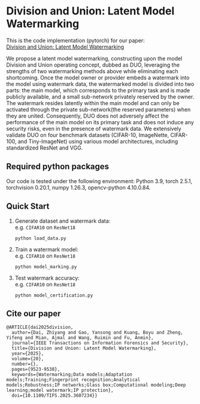 # Division and Union: Latent Model Watermarking


This is the code implementation (pytorch) for our paper:  
[Division and Union: Latent Model Watermarking](https://ieeexplore.ieee.org/document/11153578)

We propose a latent model watermarking, constructing upon the model Division and Union operating concept, dubbed as DUO, 
leveraging the strengths of two watermarking methods above while eliminating each shortcoming. 
Once the model owner or provider embeds a watermark into the model using watermark data, 
the watermarked model is divided into two parts: the main model, which corresponds to the primary task and is made publicly available, 
and a small sub-network privately reserved by the owner. 
The watermark resides latently within the main model and can only be activated through the private sub-network(the reserved parameters) when they are united. 
Consequently, DUO does not adversely affect the performance of the main model on its primary task and does not induce any security risks, 
even in the presence of watermark data. We extensively validate DUO on four benchmark datasets 
(CIFAR-10, ImageNette, CIFAR-100, and Tiny-ImageNet) using various model architectures, including standardized ResNet and VGG. 

## Required python packages
Our code is tested under the following environment: Python 3.9, torch 2.5.1, torchvision 0.20.1, numpy 1.26.3, opencv-python 4.10.0.84.



## Quick Start

1. Generate dataset and watermark data:  
    e.g. `CIFAR10` on `ResNet18` 
    ```python3
    python load_data.py
    ```

2. Train a watermark model:  
    e.g. `CIFAR10` on `ResNet18` 
    ```python3
    python model_marking.py
    ```

3. Test watermark accuracy:  
    e.g. `CIFAR10` on `ResNet18`
    ```python3
    python model_certification.py
    ```

## Cite our paper
```
@ARTICLE{dai2025division,
  author={Dai, Zhiyang and Gao, Yansong and Kuang, Boyu and Zheng, Yifeng and Mian, Ajmal and Wang, Ruimin and Fu, Anmin},
  journal={IEEE Transactions on Information Forensics and Security}, 
  title={Division and Union: Latent Model Watermarking}, 
  year={2025},
  volume={20},
  number={},
  pages={9523-9538},
  keywords={Watermarking;Data models;Adaptation models;Training;Fingerprint recognition;Analytical models;Robustness;IP networks;Glass box;Computational modeling;Deep learning;model watermark;IP protection},
  doi={10.1109/TIFS.2025.3607234}}
```
